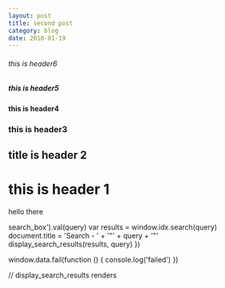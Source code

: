 ```yaml
---
layout: post
title: second post
category: blog 
date: 2016-01-19
---
```


###### this is header6

##### this is header5

#### this is header4

### this is header3

## title is header 2

# this is header 1

hello there

search_box').val(query)
    var results = window.idx.search(query)
    document.title = 'Search - ' + '\"' + query + '\"'
    display_search_results(results, query)
  })

  window.data.fail(function () {
    console.log('failed')
  })

  // display_search_results renders 